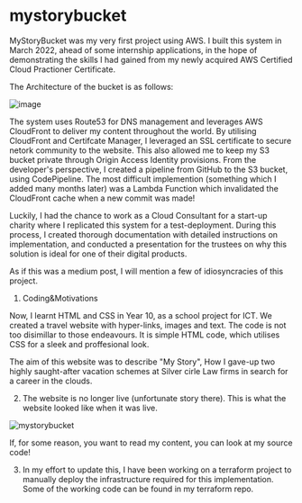 # mystorybucket

MyStoryBucket was my very first project using AWS. I built this system in March 2022, ahead of some internship applications, in the hope of demonstrating the skills I had gained from my newly acquired AWS Certified Cloud Practioner Certificate.

The Architecture of the bucket is as follows:

![image](https://user-images.githubusercontent.com/98710900/202315940-df6d53af-ecd5-44f6-ae55-9cbfcff21325.png)

The system uses Route53 for DNS management and leverages AWS CloudFront to deliver my content throughout the world. By utilising CloudFront and Certifcate Manager, I leveraged an SSL certificate to secure netork community to the website. This also allowed me to keep my S3 bucket private through Origin Access Identity provisions. From the developer's perspective, I created a pipeline from GitHub to the S3 bucket, using CodePipeline. The most difficult implemention (something which I added many months later) was a Lambda Function which invalidated the CloudFront cache when a new commit was made!

Luckily, I had the chance to work as a Cloud Consultant for a start-up charity where I replicated this system for a test-deployment. During this process, I created thorough documentation with detailed instructions on implementation, and conducted a presentation for the trustees on why this solution is ideal for one of their digital products.

As if this was a medium post, I will mention a few of idiosyncracies of this project.

1. Coding&Motivations

Now, I learnt HTML and CSS in Year 10, as a school project for ICT. We created a travel website with hyper-links, images and text. The code is not too disimillar to those endeavours. It is simple HTML code, which utilises CSS for a sleek and proffesional look.

The aim of this website was to describe "My Story", How I gave-up two highly saught-after vacation schemes at Silver cirle Law firms in search for a career in the clouds.

2. The website is no longer live (unfortunate story there). This is what the website looked like when it was live. 

![mystorybucket](https://user-images.githubusercontent.com/98710900/212924159-18ac6b7a-7eee-4042-928b-6612fd0bda5c.png)

If, for some reason, you want to read my content, you can look at my source code!


3. In my effort to update this, I have been working on a terraform project to manually deploy the infrastructure required for this implementation. Some of the working code can be found in my terraform repo.




